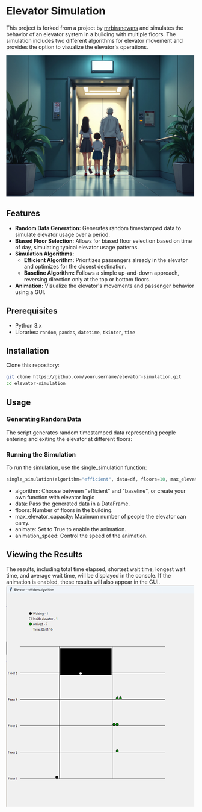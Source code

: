 # Elevator Simulation

This project is forked from a project by <a href="https://github.com/mrbrianevans">mrbiranevans</a> and simulates the behavior of an elevator system in a building with multiple floors. The simulation includes two different algorithms for elevator movement and provides the option to visualize the elevator's operations.

<img src="lift.jpg" alt="anime-lift" width="500"/>

## Features

- **Random Data Generation:** Generates random timestamped data to simulate elevator usage over a period.
- **Biased Floor Selection:** Allows for biased floor selection based on time of day, simulating typical elevator usage patterns.
- **Simulation Algorithms:**
  - **Efficient Algorithm:** Prioritizes passengers already in the elevator and optimizes for the closest destination.
  - **Baseline Algorithm:** Follows a simple up-and-down approach, reversing direction only at the top or bottom floors.
- **Animation:** Visualize the elevator's movements and passenger behavior using a GUI.

## Prerequisites

- Python 3.x
- Libraries: `random`, `pandas`, `datetime`, `tkinter`, `time`

## Installation

Clone this repository:

```bash
git clone https://github.com/yourusername/elevator-simulation.git
cd elevator-simulation
```

## Usage

### Generating Random Data
The script generates random timestamped data representing people entering and exiting the elevator at different floors:

### Running the Simulation
To run the simulation, use the single_simulation function:

```python
single_simulation(algorithm="efficient", data=df, floors=10, max_elevator_capacity=6, animate=True, animation_speed=1)
```

* algorithm: Choose between "efficient" and "baseline", or create your own function with elevator logic
* data: Pass the generated data in a DataFrame.
* floors: Number of floors in the building.
* max_elevator_capacity: Maximum number of people the elevator can carry.
* animate: Set to True to enable the animation.
* animation_speed: Control the speed of the animation.

## Viewing the Results
The results, including total time elapsed, shortest wait time, longest wait time, and average wait time, will be displayed in the console. If the animation is enabled, these results will also appear in the GUI.
<img src="elevator_graphic.png" alt="screenshot" width="500"/>
